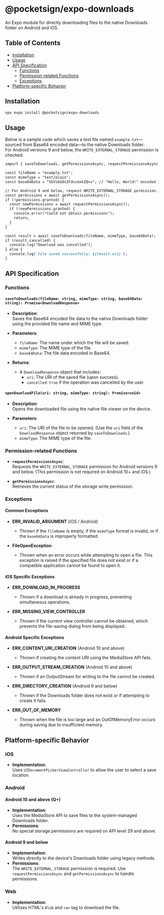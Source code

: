 # @pocketsign/expo-downloads

An Expo module for directly downloading files to the native Downloads folder on Android and iOS.

## Table of Contents

- [Installation](#installation)
- [Usage](#usage)
- [API Specification](#api-specification)
  - [Functions](#functions)
  - [Permission-related Functions](#permission-related-functions)
  - [Exceptions](#exceptions)
- [Platform-specific Behavior](#platform-specific-behavior)

## Installation

```bash
npx expo install @pocketsign/expo-downloads
```

## Usage

Below is a sample code which saves a text file named `example.txt`—sourced from Base64 encoded data—to the native Downloads folder.  
For Android versions 9 and below, the `WRITE_EXTERNAL_STORAGE` permission is checked.

```javascript:README.md
import { saveToDownloads, getPermissionsAsync, requestPermissionsAsync } from "@pocketsign/expo-downloads";

const fileName = "example.txt";
const mimeType = "text/plain";
const base64Data = "SGVsbG8sIFdvcmxkIQ=="; // "Hello, World!" encoded in Base64

// For Android 9 and below, request WRITE_EXTERNAL_STORAGE permission.
const permissions = await getPermissionsAsync();
if (!permissions.granted) {
  const newPermissions = await requestPermissionsAsync();
  if (!newPermissions.granted) {
    console.error("Could not obtain permissions");
    return;
  }
}

const result = await saveToDownloads(fileName, mimeType, base64Data);
if (result.cancelled) {
  console.log("Download was cancelled");
} else {
  console.log(`File saved successfully: ${result.uri}`);
}
```

## API Specification

### Functions

#### `saveToDownloads(fileName: string, mimeType: string, base64Data: string): Promise<DownloadResponse>`

- **Description**:  
  Saves the Base64 encoded file data to the native Downloads folder using the provided file name and MIME type.

- **Parameters**:
  - `fileName`: The name under which the file will be saved.
  - `mimeType`: The MIME type of the file.
  - `base64Data`: The file data encoded in Base64.

- **Returns**:
  - A `DownloadResponse` object that includes:
    - `uri`: The URI of the saved file (upon success).
    - `cancelled`: `true` if the operation was cancelled by the user.

#### `openDownloadFile(uri: string, mimeType: string): Promise<void>`

- **Description**:  
  Opens the downloaded file using the native file viewer on the device.

- **Parameters**:
  - `uri`: The URI of the file to be opened. (Use the `uri` field of the `DownloadResponse` object returned by `saveToDownloads`.)
  - `mimeType`: The MIME type of the file.

### Permission-related Functions

- **`requestPermissionsAsync`**:  
  Requests the `WRITE_EXTERNAL_STORAGE` permission for Android versions 9 and below. (This permission is not required on Android 10+ and iOS.)

- **`getPermissionsAsync`**:  
  Retrieves the current status of the storage write permission.

### Exceptions

#### Common Exceptions

- **ERR_INVALID_ARGUMENT** (iOS / Android)  
  - Thrown if the `fileName` is empty, if the `mimeType` format is invalid, or if the `base64Data` is improperly formatted.

- **FileOpenException**  
  - Thrown when an error occurs while attempting to open a file. This exception is raised if the specified file does not exist or if a compatible application cannot be found to open it.

#### iOS Specific Exceptions

- **ERR_DOWNLOAD_IN_PROGRESS**  
  - Thrown if a download is already in progress, preventing simultaneous operations.

- **ERR_MISSING_VIEW_CONTROLLER**  
  - Thrown if the current view controller cannot be obtained, which prevents the file-saving dialog from being displayed.

#### Android Specific Exceptions

- **ERR_CONTENT_URI_CREATION** (Android 10 and above)  
  - Thrown if creating the content URI using the MediaStore API fails.

- **ERR_OUTPUT_STREAM_CREATION** (Android 10 and above)  
  - Thrown if an OutputStream for writing to the file cannot be created.

- **ERR_DIRECTORY_CREATION** (Android 9 and below)  
  - Thrown if the Downloads folder does not exist or if attempting to create it fails.

- **ERR_OUT_OF_MEMORY**  
  - Thrown when the file is too large and an OutOfMemoryError occurs during saving due to insufficient memory.

## Platform-specific Behavior

### iOS

- **Implementation**:  
  Uses `UIDocumentPickerViewController` to allow the user to select a save location.

### Android

#### Android 10 and above (Q+)

- **Implementation**:  
  Uses the MediaStore API to save files to the system-managed Downloads folder.
- **Permissions**:  
  No special storage permissions are required on API level 29 and above.

#### Android 9 and below

- **Implementation**:  
  Writes directly to the device's Downloads folder using legacy methods.
- **Permissions**:  
  The `WRITE_EXTERNAL_STORAGE` permission is required. Use `requestPermissionsAsync` and `getPermissionsAsync` to handle permissions.

### Web

- **Implementation**:  
  Utilizes HTML's `Blob` and `<a>` tag to download the file.
